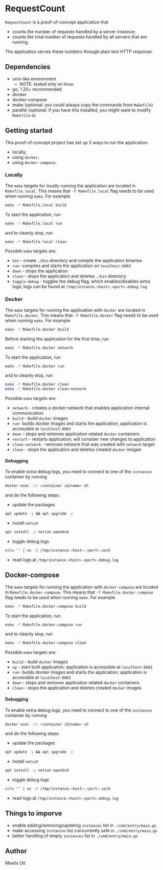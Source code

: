 # RequestCount

`RequestCount` is a proof-of-concept application that
* counts the number of requests handled by a server instance;
* counts the total number of requests handled by all servers that are running.

The application serves these numbers through plain text HTTP response.

## Dependencies

* unix-like environment
	* NOTE: tested only on linux.
* go, 1.20+ recommended
* docker
* docker-compose
* make (optional: you could always copy the commands from `Makefile`)
* parallel (optional: if you have this installed, you might want to modify `Makefile`-s)

## Getting started

This proof-of-concept project has set up 3 ways to run the application:
* locally;
* using `docker`;
* using `docker-compose`.

### Locally

The `make` targets for locally running the application are located in `Makefile.local`.
This means that `-f Makefile.local` flag needs to be used when running `make`.
For example

```sh
make -f Makefile.local build
```

To start the application, run
```sh
make -f Makefile.local run
```
and to cleanly stop, run
```sh
make -f Makefile.local clean
```

Possible `make` targets are:

* `bin` - create `./bin` directory and compile the application binaries
* `run`- compiles and starts the application on `localhost:8083`
* `down` - stops the application
* `clean` - stops the application and deletes `./bin` directory 
* `toggle-debug` - toggles the debug flag, which enables/disables extra logs; logs can be found at `/tmp/instance.<host>.<port>.debug.log`

### Docker

The `make` targets for running the application with `docker` are located in `Makefile.docker`.
This means that `-f Makefile.docker` flag needs to be used when running `make`.
For example

```sh
make -f Makefile.docker build
```

Before starting the application for the first time, run
```sh
make -f Makefile.docker network
```
To start the application, run
```sh
make -f Makefile.docker run
```
and to cleanly stop, run
```sh
make -f Makefile.docker clean
make -f Makefile.docker clean-network
```

Possible `make` targets are:

* `network` - creates a docker network that enables application internal communication
* `build` - build `docker` images
* `run`- builds docker images and starts the application; application is accessible at `localhost:8083`
* `down` - stops and removes application related `docker` containers
* `restart` - restarts application; will consider new changes to application
* `clean-network` - removes network that was created with `network` target
* `clean` - stops the application and deletes created `docker` images

#### Debugging

To enable extra debug logs, you need to connect to one of the `instances` container by running
```sh
docker exec -it <container id/name> sh
```
and do the following steps:
* update the packages
```sh
apt update -y && apt upgrade -y
```
* install `netcat`
```sh
apt install -y netcat-openbsd
```
* toggle debug logs
```sh
echo "" | nc -U /tmp/instance.<host>.<port>.sock
```
* read logs at `/tmp/instance.<host>.<port>.debug.log`

## Docker-compose

The `make` targets for running the application with `docker-compose` are located in `Makefile.docker-compose`.
This means that `-f Makefile.docker-compose` flag needs to be used when running `make`.
For example

```sh
make -f Makefile.docker-compose build
```

To start the application, run
```sh
make -f Makefile.docker-compose run
```
and to cleanly stop, run
```sh
make -f Makefile.docker-compose clean
```

Possible `make` targets are:

* `build` - build `docker` images
* `up` - start built application; application is accessible at `localhost:8083`
* `run`- builds docker images and starts the application; application is accessible at `localhost:8083`
* `down` - stops and removes application related `docker` containers
* `clean` - stops the application and deletes created `docker` images

#### Debugging

To enable extra debug logs, you need to connect to one of the `instances` container by running
```sh
docker exec -it <container id/name> sh
```
and do the following steps:
* update the packages
```sh
apt update -y && apt upgrade -y
```
* install `netcat`
```sh
apt install -y netcat-openbsd
```
* toggle debug logs
```sh
echo "" | nc -U /tmp/instance.<host>.<port>.sock
```
* read logs at `/tmp/instance.<host>.<port>.debug.log`

## Things to imporve

* enable adding/removing/updating `instances` list in `./cmd/entry/main.go`
* make accessing `instances` list concurrently safe in `./cmd/entry/main.go`
* better handling of empty `instances` list in `./cmd/entry/main.go`

## Author

Meelis Utt
